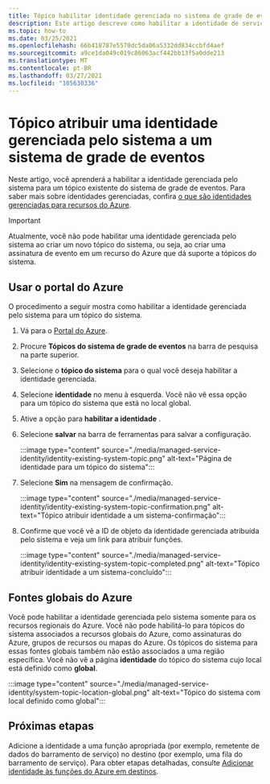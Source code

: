 ```yaml
---
title: Tópico habilitar identidade gerenciada no sistema de grade de eventos do Azure
description: Este artigo descreve como habilitar a identidade de serviço gerenciada para um tópico do sistema de grade de eventos do Azure.
ms.topic: how-to
ms.date: 03/25/2021
ms.openlocfilehash: 66b418787e5570dc5da06a5332dd834ccbfd4aef
ms.sourcegitcommit: a9ce1da049c019c86063acf442bb13f5a0dde213
ms.translationtype: MT
ms.contentlocale: pt-BR
ms.lasthandoff: 03/27/2021
ms.locfileid: "105630336"
---
```

# <a name="assign-a-system-managed-identity-to-an-event-grid-system-topic"></a>Tópico atribuir uma identidade gerenciada pelo sistema a um sistema de grade de eventos
Neste artigo, você aprenderá a habilitar a identidade gerenciada pelo sistema para um tópico existente do sistema de grade de eventos. Para saber mais sobre identidades gerenciadas, confira [o que são identidades gerenciadas para recursos do Azure](../active-directory/managed-identities-azure-resources/overview.md).  

> [!IMPORTANT]
> Atualmente, você não pode habilitar uma identidade gerenciada pelo sistema ao criar um novo tópico do sistema, ou seja, ao criar uma assinatura de evento em um recurso do Azure que dá suporte a tópicos do sistema. 


## <a name="use-azure-portal"></a>Usar o portal do Azure
O procedimento a seguir mostra como habilitar a identidade gerenciada pelo sistema para um tópico do sistema. 

1. Vá para o [Portal do Azure](https://portal.azure.com).
2. Procure **Tópicos do sistema de grade de eventos** na barra de pesquisa na parte superior.
3. Selecione o **tópico do sistema** para o qual você deseja habilitar a identidade gerenciada. 
4. Selecione **identidade** no menu à esquerda. Você não vê essa opção para um tópico do sistema que está no local global. 
5. Ative a opção para **habilitar a identidade** . 
1. Selecione **salvar** na barra de ferramentas para salvar a configuração. 

    :::image type="content" source="./media/managed-service-identity/identity-existing-system-topic.png" alt-text="Página de identidade para um tópico do sistema"::: 
1. Selecione **Sim** na mensagem de confirmação. 

    :::image type="content" source="./media/managed-service-identity/identity-existing-system-topic-confirmation.png" alt-text="Tópico atribuir identidade a um sistema-confirmação"::: 
1. Confirme que você vê a ID de objeto da identidade gerenciada atribuída pelo sistema e veja um link para atribuir funções. 

    :::image type="content" source="./media/managed-service-identity/identity-existing-system-topic-completed.png" alt-text="Tópico atribuir identidade a um sistema-concluído"::: 

## <a name="global-azure-sources"></a>Fontes globais do Azure
Você pode habilitar a identidade gerenciada pelo sistema somente para os recursos regionais do Azure. Você não pode habilitá-lo para tópicos do sistema associados a recursos globais do Azure, como assinaturas do Azure, grupos de recursos ou mapas do Azure. Os tópicos do sistema para essas fontes globais também não estão associados a uma região específica. Você não vê a página **identidade** do tópico do sistema cujo local está definido como **global**. 

:::image type="content" source="./media/managed-service-identity/system-topic-location-global.png" alt-text="Tópico do sistema com local definido como global"::: 



## <a name="next-steps"></a>Próximas etapas
Adicione a identidade a uma função apropriada (por exemplo, remetente de dados do barramento de serviço) no destino (por exemplo, uma fila do barramento de serviço). Para obter etapas detalhadas, consulte [Adicionar identidade às funções do Azure em destinos](add-identity-roles.md). 